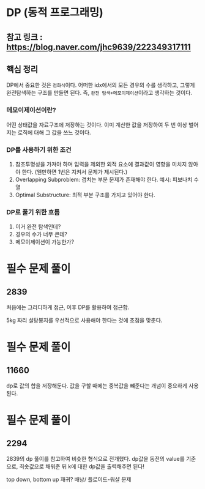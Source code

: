 # DP (동적 프로그래밍)

## 참고 링크 : https://blog.naver.com/jhc9639/222349317111

## 핵심 정리
DP에서 중요한 것은 `점화식`이다. 
어떠한 idx에서의 모든 경우의 수를 생각하고, 그렇게 완전탐색하는 구조를 만들면 된다. 즉, `완전 탐색+메모이제이션`이라고 생각하는 것이다.

### 메모이제이션이란?
어떤 상태값을 자료구조에 저장하는 것이다. 이미 계산한 값을 저장하여 두 번 이상 벌어지는 로직에 대해 그 값을 쓰느 것이다.

### DP를 사용하기 위한 조건
1. 참조투명성을 가져야 하며 입력을 제외한 외적 요소에 결과값이 영향을 미치지 않아야 한다. (웬만하면 1번은 지켜서 문제가 제시된다.)
2. Overlapping Subproblem: 겹치는 부분 문제가 존재해야 한다.
 예시: 피보나치 수열
3. Optimal Substructure: 최적 부분 구조를 가지고 있어야 한다.

### DP로 풀기 위한 흐름
1. 이거 완전 탐색인데?
2. 경우의 수가 너무 큰데?
3. 메모이제이션이 가능한가?

# 필수 문제 풀이

## 2839
처음에는 그리디하게 접근,
이후 DP를 활용하여 접근함.

5kg 짜리 설탕봉지를 우선적으로 사용해야 한다는 것에 초점을 맞춘다.

# 필수 문제 풀이

## 11660
dp로 값의 합을 저장해둔다.
값을 구할 때에는 중복값을 뺴준다는 개념이 중요하게 사용된다.

# 필수 문제 풀이

## 2294
2839의 dp 풀이를 참고하여 비슷한 형식으로 전개했다.
dp값을 동전의 value를 기준으로, 최솟값으로 채워준 뒤 k에 대한 dp값을 출력해주면 된다!

top down, bottom up
재귀? 배낭/ 플로이드-워샬 문제

